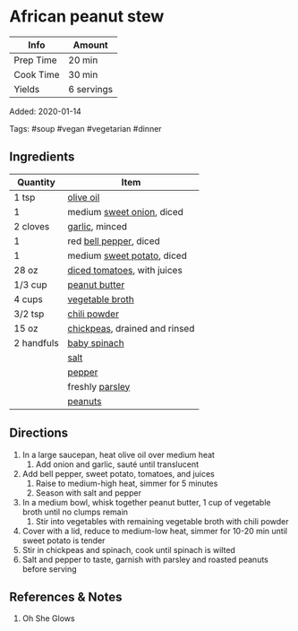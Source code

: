# African peanut stew

| Info      | Amount     |
| --------- | ---------- |
| Prep Time | 20 min     |
| Cook Time | 30 min     |
| Yields    | 6 servings |

Added: 2020-01-14

Tags: #soup #vegan #vegetarian #dinner

## Ingredients

| Quantity   | Item                                                              |
| ---------- | ----------------------------------------------------------------- |
| 1 tsp      | [olive oil](../Ingredients/olive%20oil.md)                        |
| 1          | medium [sweet onion](../Ingredients/sweet%20onion.md), diced      |
| 2 cloves   | [garlic](../Ingredients/garlic.md), minced                        |
| 1          | red [bell pepper](../Ingredients/bell%20pepper.md), diced         |
| 1          | medium [sweet potato](../Ingredients/sweet%20potato.md), diced    |
| 28 oz      | [diced tomatoes](../Ingredients/diced%20tomatoes.md), with juices |
| 1/3 cup    | [peanut butter](../Ingredients/peanut%20butter.md)                |
| 4 cups     | [vegetable broth](../Ingredients/vegetable%20broth.md)            |
| 3/2 tsp    | [chili powder](../Ingredients/chili%20powder.md)                  |
| 15 oz      | [chickpeas](../Ingredients/chickpeas.md), drained and rinsed      |
| 2 handfuls | [baby spinach](../Ingredients/baby%20spinach.md)                  |
|            | [salt](../Ingredients/salt.md)                                    |
|            | [pepper](../Ingredients/pepper.md)                                |
|            | freshly [parsley](../Ingredients/parsley.md)                      |
|            | [peanuts](../Ingredients/peanuts.md)                              |

## Directions

1. In a large saucepan, heat olive oil over medium heat
   1. Add onion and garlic, sauté until translucent
2. Add bell pepper, sweet potato, tomatoes, and juices
   1. Raise to medium-high heat, simmer for 5 minutes
   2. Season with salt and pepper
3. In a medium bowl, whisk together peanut butter, 1 cup of vegetable broth until no clumps remain
   1. Stir into vegetables with remaining vegetable broth with chili powder
4. Cover with a lid, reduce to medium-low heat, simmer for 10-20 min until sweet potato is tender
5. Stir in chickpeas and spinach, cook until spinach is wilted
6. Salt and pepper to taste, garnish with parsley and roasted peanuts before serving

## References & Notes

1. Oh She Glows
